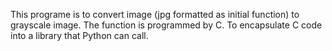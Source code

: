 This programe is to convert image (jpg formatted as initial function) to grayscale image. The function is programmed by C. To encapsulate C code into a library that Python can call.
